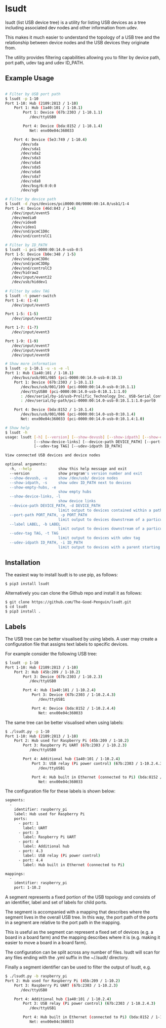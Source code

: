 # lsudt
lsudt (list USB device tree) is a utility for listing USB devices as a tree
including associated dev nodes and other information from udev.

This makes it much easier to understand the topology of a USB tree and the
relationship between device nodes and the USB devices they originate from.

The utility provides filtering capabilities allowing you to filter by
device path, port path, udev tag and udev ID_PATH.

## Example Usage

```bash

# Filter by USB port path
$ lsudt -p 1-10
Port 1-10: Hub (2109:2813 / 1-10)
    Port 1: Hub (1a40:101 / 1-10.1)
        Port 1: Device (67b:2303 / 1-10.1.1)
           /dev/ttyUSB0

        Port 4: Device (bda:8152 / 1-10.1.4)
           Net: enx00e04c360033

    Port 4: Device (5e3:749 / 1-10.4)
       /dev/sda
       /dev/sda1
       /dev/sda2
       /dev/sda3
       /dev/sda4
       /dev/sda5
       /dev/sda6
       /dev/sda7
       /dev/sda8
       /dev/bsg/6:0:0:0
       /dev/sg0

# Filter by device path
$ lsudt -d /sys/devices/pci0000:00/0000:00:14.0/usb1/1-4 
Port 1-4: Device (46d:843 / 1-4)
   /dev/input/event5
   /dev/media0
   /dev/video0
   /dev/video1
   /dev/snd/pcmC1D0c
   /dev/snd/controlC1

# Filter by ID_PATH
$ lsudt -i pci-0000:00:14.0-usb-0:5
Port 1-5: Device (b0e:348 / 1-5)
   /dev/snd/pcmC3D0c
   /dev/snd/pcmC3D0p
   /dev/snd/controlC3
   /dev/hidraw2
   /dev/input/event22
   /dev/usb/hiddev1
 
# Filter by udev TAG
$ lsudt -t power-switch
Port 1-4: (1-4)
   /dev/input/event5

Port 1-5: (1-5)
   /dev/input/event22

Port 1-7: (1-7)
   /dev/input/event3

Port 1-9: (1-9)
   /dev/input/event7
   /dev/input/event9
   /dev/input/event8

# Show more information
$ lsudt -p 1-10.1 -u -s -e -l
Port 1: Hub (1a40:101 / 1-10.1)
   /dev/bus/usb/001/085 (pci-0000:00:14.0-usb-0:10.1)
    Port 1: Device (67b:2303 / 1-10.1.1)
       /dev/bus/usb/001/109 (pci-0000:00:14.0-usb-0:10.1.1)
       /dev/ttyUSB0 (pci-0000:00:14.0-usb-0:10.1.1:1.0)
       : /dev/serial/by-id/usb-Prolific_Technology_Inc._USB-Serial_Controller-if00-port0
       : /dev/serial/by-path/pci-0000:00:14.0-usb-0:10.1.1:1.0-port0

    Port 4: Device (bda:8152 / 1-10.1.4)
       /dev/bus/usb/001/086 (pci-0000:00:14.0-usb-0:10.1.4)
       Net: enx00e04c360033 (pci-0000:00:14.0-usb-0:10.1.4:1.0)

# Show help
$ lsudt -h
usage: lsudt [-h] [--version] [--show-devusb] [--show-idpath] [--show-empty-hubs]
             [--show-device-links] [--device-path DEVICE_PATH] [--port-path PORT_PATH]
             [--udev-tag TAG] [--udev-idpath ID_PATH]

View connected USB devices and device nodes

optional arguments:
  -h, --help            show this help message and exit
  --version             show program's version number and exit
  --show-devusb, -u     show /dev/usb/ device nodes
  --show-idpath, -s     show udev ID_PATH next to devices
  --show-empty-hubs, -e
                        show empty hubs
  --show-device-links, -l
                        show device links
  --device-path DEVICE_PATH, -d DEVICE_PATH
                        limit output to devices contained within a path starting with /sys/devices/
  --port-path PORT_PATH, -p PORT_PATH
                        limit output to devices downstream of a particular port path
  --label LABEL, -b LABEL
                        limit output to devices downstream of a particular label
  --udev-tag TAG, -t TAG
                        limit output to devices with udev tag
  --udev-idpath ID_PATH, -i ID_PATH
                        limit output to devices with a parent starting with given idpath
```
## Installation

The easiest way to install lsudt is to use pip, as follows:

```bash
$ pip3 install lsudt
```

Alternatively you can clone the Github repo and install it as follows:

```bash
$ git clone https://github.com/The-Good-Penguin/lsudt.git
$ cd lsudt
$ pip3 install .
```

## Labels

The USB tree can be better visualised by using labels. A user may create a
configuration file that assigns text labels to specific devices.

For example consider the following USB tree:

```bash
$ lsudt -p 1-10
Port 1-10: Hub (2109:2813 / 1-10)
    Port 2: Hub (45b:209 / 1-10.2)
        Port 3: Device (67b:2303 / 1-10.2.3)
           /dev/ttyUSB0

        Port 4: Hub (1a40:101 / 1-10.2.4)
            Port 3: Device (67b:2303 / 1-10.2.4.3)
               /dev/ttyUSB1

            Port 4: Device (bda:8152 / 1-10.2.4.4)
               Net: enx00e04c360033
```

The same tree can be better visualised when using labels:

```bash
$ ./lsudt.py -p 1-10
Port 1-10: Hub (2109:2813 / 1-10)
    Port 2: Hub used for Raspberry Pi (45b:209 / 1-10.2)
        Port 3: Raspberry Pi UART (67b:2303 / 1-10.2.3)
           /dev/ttyUSB0

        Port 4: Additional hub (1a40:101 / 1-10.2.4)
            Port 3: USB relay (Pi power control) (67b:2303 / 1-10.2.4.3)
               /dev/ttyUSB1

            Port 4: Hub built in Ethernet (connected to Pi) (bda:8152 / 1-10.2.4.4)
               Net: enx00e04c360033
```

The configuration file for these labels is shown below:

```bash
segments:
  -
    identifier: raspberry_pi
    label: Hub used for Raspberry Pi
    ports:
      - port: 1
        label: UART
      - port: 3
        label: Raspberry Pi UART
      - port: 4
        label: Additional hub
      - port: 4.3
        label: USB relay (Pi power control)
      - port: 4.4
        label: Hub built in Ethernet (connected to Pi)

mappings:
  -
    identifier: raspberry_pi
    port: 1-10.2
```

A segment represents a fixed portion of the USB topology and consists
of an identifier, label and set of labels for child ports.

The segment is accompanied with a mapping that describes where the
segment lives in the overall USB tree. In this way, the port path of
the ports in a segment are relative to the port path in the mapping.

This is useful as the segment can represent a fixed set of devices
(e.g. a board in a board farm) and the mapping describes where it is
(e.g. making it easier to move a board in a board farm).

The configuration can be split across any number of files. lsudt will
scan for any files ending with the .yml suffix in the ~/.lsudt/ directory.

Finally a segment identifier can be used to filter the output of lsudt,
e.g.

```bash
$ ./lsudt.py -b raspberry_pi
Port 2: Hub used for Raspberry Pi (45b:209 / 1-10.2)
    Port 3: Raspberry Pi UART (67b:2303 / 1-10.2.3)
       /dev/ttyUSB0

    Port 4: Additional hub (1a40:101 / 1-10.2.4)
        Port 3: USB relay (Pi power control) (67b:2303 / 1-10.2.4.3)
           /dev/ttyUSB1

        Port 4: Hub built in Ethernet (connected to Pi) (bda:8152 / 1-10.2.4.4)
           Net: enx00e04c360033

```
